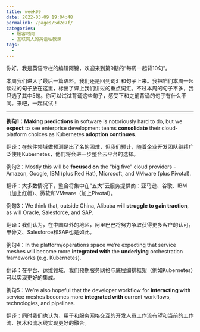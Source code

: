 ```yaml
---
title: week09
date: 2022-03-09 19:04:48
permalink: /pages/5d2c7f/
categories:
  - 极客时间
  - 互联网人的英语私教课
tags:
  - 
---
```

<p>你好，我是英语专栏的编辑阿锦，欢迎来到第9期的“每周一起背10句”。</p><p>本周我们进入了最后一篇语料。我们还是回到词汇和句子上来。我把咱们本周一起读过的句子放在这里，标出了课上我们讲过的重点词汇。不过本周的句子不多，我只选了其中5句。你可以试试背诵这些句子，感受下和之前背诵的句子有什么不同。来吧，一起试试！</p><hr><p><strong>例句1：Making predictions</strong> in software is notoriously hard to do, but we <strong>expect</strong> to see enterprise development teams <strong>consolidate</strong> their cloud-platform choices as Kubernetes <strong>adoption continues</strong>.</p><p>翻译：在软件领域做预测是出了名的困难，但我们预计，随着企业开发团队继续广泛使用Kubernetes，他们将会进一步整合云平台的选择。</p><p>例句2：Mostly this will be <strong>focused on</strong> the “big five” cloud providers - Amazon, Google, IBM (plus Red Hat), Microsoft, and VMware (plus Pivotal).</p><p>翻译：大多数情况下，整合将集中在“五大”云服务提供商：亚马逊、谷歌、IBM（加上红帽）、微软和VMware（加上Pivotal）。</p><!-- [[[read_end]]] --><p>例句3：We think that, outside China, Alibaba will <strong>struggle to gain traction</strong>, as will Oracle, Salesforce, and SAP.</p><p>翻译：我们认为，在中国以外的地区，阿里巴巴将努力争取获得更多客户的认可，甲骨文、Salesforce和SAP也是如此。</p><p>例句4：In the platform/operations space we’re expecting that service meshes will become more <strong>integrated with</strong> the <strong>underlying</strong> orchestration frameworks (e.g. Kubernetes).</p><p>翻译：在平台、运维领域，我们预期服务网格与底层编排框架（例如Kubernetes）可以实现更好的集成。</p><p>例句5：We’re also hopeful that the developer workflow for <strong>interacting with</strong> service meshes becomes more <strong>integrated with</strong> current workflows, technologies, and pipelines.</p><p>翻译：同时我们也认为，用于和服务网格交互的开发人员工作流有望和当前的工作流、技术和流水线实现更好的融合。</p>